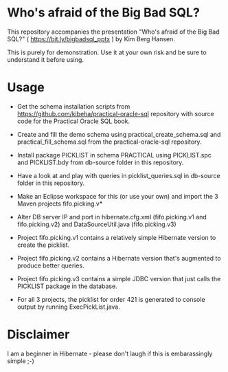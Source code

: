 # Who's afraid of the Big Bad SQL?

This repository accompanies the presentation "Who's afraid of the Big Bad SQL?" ( https://bit.ly/bigbadsql_pptx ) by Kim Berg Hansen.

This is purely for demonstration. Use it at your own risk and be sure to understand it before using.

# Usage

* Get the schema installation scripts from https://github.com/kibeha/practical-oracle-sql repository with source code for the Practical Oracle SQL book.

* Create and fill the demo schema using practical_create_schema.sql and practical_fill_schema.sql from the practical-oracle-sql repository.

* Install package PICKLIST in schema PRACTICAL using PICKLIST.spc and PICKLIST.bdy from db-source folder in this repository.

* Have a look at and play with queries in picklist_queries.sql in db-source folder in this repository.

* Make an Eclipse workspace for this (or use your own) and import the 3 Maven projects fifo.picking.v*

* Alter DB server IP and port in hibernate.cfg.xml (fifo.picking.v1 and fifo.picking.v2) and DataSourceUtil.java (fifo.picking.v3)

* Project fifo.picking.v1 contains a relatively simple Hibernate version to create the picklist.

* Project fifo.picking.v2 contains a Hibernate version that's augmented to produce better queries.

* Project fifo.picking.v3 contains a simple JDBC version that just calls the PICKLIST package in the database.

* For all 3 projects, the picklist for order 421 is generated to console output by running ExecPickList.java.

# Disclaimer

I am a beginner in Hibernate - please don't laugh if this is embarassingly simple ;-)

